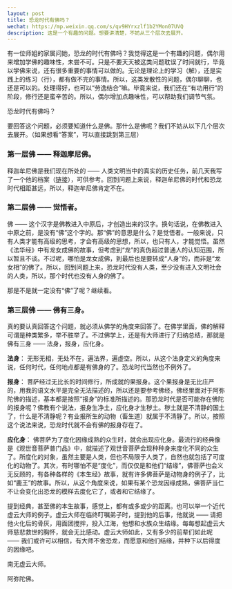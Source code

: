 ```yaml
---
layout: post
title: 恐龙时代有佛吗？
wechat: https://mp.weixin.qq.com/s/qv9HYrxzlf1b2YMon07UVQ
description: 这是一个有趣的问题。想要讲清楚，不妨从三个层次去展开。
---
```


有一位师姐的家属问她，恐龙的时代有佛吗？我觉得这是一个有趣的问题，偶尔用来增加学佛的趣味性，未尝不可。只是不要天天被这类问题耽误了时间就行，毕竟以学佛来说，还有很多重要的事情可以做的。无论是理论上的学习（解），还是实践上的练习（行），都有做不完的事情。所以，这类发散性的问题，偶尔聊聊，也还是可以的。处理得好，也可以“劳逸结合”嘛。毕竟来说，我们还在“有功用行”的阶段，修行还是蛮辛苦的。所以，偶尔增加点趣味性，可以帮助我们调节气氛。

恐龙时代有佛吗？

要回答这个问题，必须要知道什么是佛。那什么是佛呢？我们不妨从以下几个层次去展开。（如果想看“答案”，可以直接跳到第三层）

### 第一层佛 —— 释迦摩尼佛。

释迦牟尼佛是我们现在所处的 —— 人类文明当中的真实的历史任务，前几天我写了一个他的档案（[链接](https://mp.weixin.qq.com/s/RTYR1B8gD7a04x0c8ocW8g)），可供参考。回到问题上来说，释迦牟尼佛的时代和恐龙时代相距甚远，所以，释迦牟尼佛肯定不在。

### 第二层佛 —— 觉悟者。

佛 —— 这个汉字是佛教进入中原后，才创造出来的汉字。换句话说，在佛教进入中原之前，是没有“佛”这个字的。那“佛”的意思是什么？是觉悟者。一般来说，只有人类才能有高级的思考，才会有高级的思想，所以，也只有人，才能觉悟。虽然《法华经》中有龙女成佛的故事，但考虑到“龙”的真伪超过普通人的认知范围，所以暂且不谈。不过呢，哪怕是龙女成佛，到最后也是要转成“人身”的，而非是“龙女相”的佛了。所以，回到问题上来，恐龙时代没有人类，至少没有进入文明社会的人类，所以，那个时代也没有人身的佛了。

那是不是就一定没有“佛”了呢？继续看。

### 第三层佛 —— 佛有三身。

真的要认真回答这个问题，就必须从佛学的角度来回答了。在佛学里面，佛的解释可谓是种类繁多，举不胜举了。不过佛学上，还是有大师进行了归纳总结，那就是佛有三身 —— 法身，报身，应化身。

**法身**： 无形无相，无处不在，遍法界，遍虚空。所以，从这个法身定义的角度来说，任何时代，任何地点都是有佛身的了。恐龙时代当然也不例外了。 

**报身**： 菩萨经过无比长的时间修行，所成就的果报身。这个果报身是无比庄严的，用我的语文水平是完全无法描述的，所以还是要参考佛经，佛经里面对于阿弥陀佛的描述，基本都是按照“报身”的标准所描述的。那恐龙时代是否可能存在佛陀的报身呢？佛教有个说法，报身生净土，应化身才生秽土。秽土就是不清静的国土了，什么是不清静呢？有业报所生的动物（畜生道）就属于不清静了。所以，按照这个说法来说，恐龙时代就不会有佛的报身存在了。

**应化身**： 佛菩萨为了度化因缘成熟的众生时，就会出现应化身。最流行的经典像是《观世音菩萨普门品》中，就描述了观世音菩萨会现种种身来度化不同的众生了。所度化的对象，虽然主要是人类，但也不局限于人类了，自然也就包括了可度化的动物了。其次，有时哪怕不是“度化”，而仅仅是和他们“结缘”，佛菩萨也会义无反顾的，有各种各样的《本生经》故事，就有许多佛菩萨是动物身的例子了，比如“鹿王”的故事。所以，从这个角度来说，如果有某个恐龙因缘成熟，佛菩萨当仁不让会变化出恐龙的模样去度化它了，或者和它结缘了。

提到经典，甚至佛的本生故事，感觉上，都有或多或少的距离。也可以举一个近代虚云大师的例子。虚云大师在临终叮嘱弟子时，提到他的后事，他就说 —— 请把他火化后的骨灰，用面团搅拌，投入江海，他想和水族众生结缘。每每想起虚云大师慈悲救世的胸怀，就会无比感动。虚云大师如此，又有多少的前辈们如此呢 —— 我们或许可以相信，有大师不舍恐龙，而愿意和他们结缘，并种下以后得度的因缘吧。


南无虚云大师。

阿弥陀佛。

